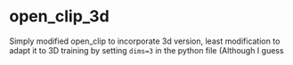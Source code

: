 # open_clip_3d
Simply modified open_clip to incorporate 3d version, least modification to adapt it to 3D training by setting `dims=3` in the python file  (Although I guess 
